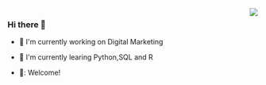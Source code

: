 <img align="right" src="https://github-readme-stats.vercel.app/api?username=7410Charlie&show_icons=true&icon_color=CE1D2D&text_color=718096&bg_color=ffffff&hide_title=true" />


### Hi there 👋
- :hammer: I'm currently working on Digital Marketing
 
- :ram: I'm currently learing Python,SQL and R

- 🌈: Welcome!
